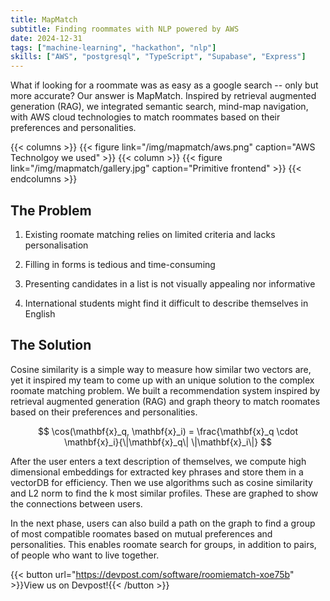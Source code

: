 ```yaml
---
title: MapMatch
subtitle: Finding roommates with NLP powered by AWS
date: 2024-12-31
tags: ["machine-learning", "hackathon", "nlp"]
skills: ["AWS", "postgresql", "TypeScript", "Supabase", "Express"]
---
```


What if looking for a roommate was as easy as a google search -- only but more accurate? Our answer is MapMatch. Inspired by retrieval augmented generation (RAG), we integrated semantic search, mind-map navigation, with AWS cloud technologies to match roommates based on their preferences and personalities.

{{< columns >}}
{{< figure link="/img/mapmatch/aws.png" caption="AWS Technolgoy we used" >}}
{{< column >}}
{{< figure link="/img/mapmatch/gallery.jpg" caption="Primitive frontend" >}}
{{< endcolumns >}}

<!--more-->

## The Problem

1. Existing roomate matching relies on limited criteria and lacks personalisation

2. Filling in forms is tedious and time-consuming

3. Presenting candidates in a list is not visually appealing nor informative

4. International students might find it difficult to describe themselves in English

## The Solution

Cosine similarity is a simple way to measure how similar two vectors are, yet it inspired my team to come up with an unique solution to the complex roomate matching problem. We built a recommendation system inspired by retrieval augmented generation (RAG) and graph theory to match roomates based on their preferences and personalities.

$$
\cos(\mathbf{x}_q, \mathbf{x}_i) = \frac{\mathbf{x}_q \cdot \mathbf{x}_i}{\|\mathbf{x}_q\| \|\mathbf{x}_i\|}
$$

After the user enters a text description of themselves, we compute high dimensional embeddings for extracted key phrases and store them in a vectorDB for efficiency. Then we use algorithms such as cosine similarity and L2 norm to find the k most similar profiles. These are graphed to show the connections between users.

In the next phase, users can also build a path on the graph to find a group of most compatible roomates based on mutual preferences and personalities. This enables roomate search for groups, in addition to pairs, of people who want to live together.

{{< button url="https://devpost.com/software/roomiematch-xoe75b" >}}View us on Devpost!{{< /button >}}
